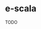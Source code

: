 
[//]: # "This file is generated by [mdoc](https://scalameta.org/mdoc). Do not edit it directly as it will be overwritten. Instead edit corresponding file in docs folder."

# e-scala

TODO
